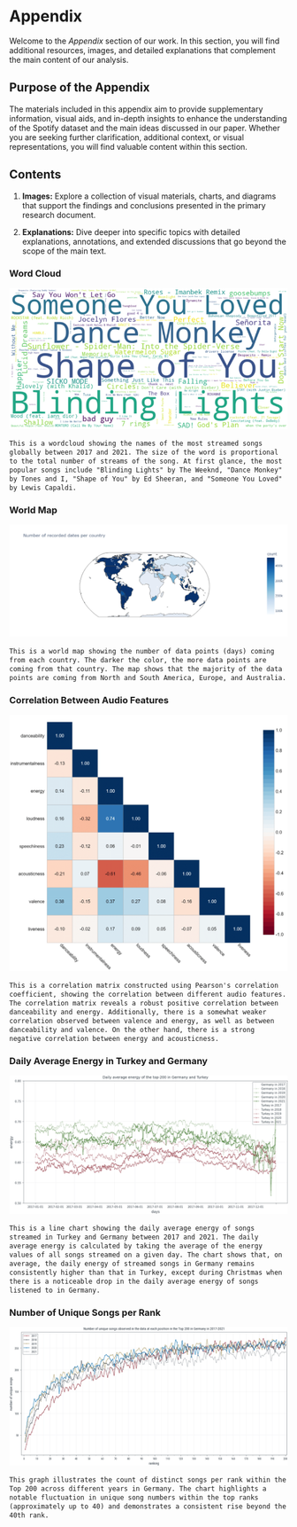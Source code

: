# Appendix

Welcome to the _Appendix_ section of our work. In this section, you will find additional resources, images, and detailed explanations that complement the main content of our analysis.

## Purpose of the Appendix

The materials included in this appendix aim to provide supplementary information, visual aids, and in-depth insights to enhance the understanding of the Spotify dataset and the main ideas discussed in our paper. Whether you are seeking further clarification, additional context, or visual representations, you will find valuable content within this section.

## Contents

1. **Images:** Explore a collection of visual materials, charts, and diagrams that support the findings and conclusions presented in the primary research document.

2. **Explanations:** Dive deeper into specific topics with detailed explanations, annotations, and extended discussions that go beyond the scope of the main text.


### Word Cloud

![wordcloud](
    wordcloud.png)

```
This is a wordcloud showing the names of the most streamed songs globally between 2017 and 2021. The size of the word is proportional to the total number of streams of the song. At first glance, the most popular songs include "Blinding Lights" by The Weeknd, "Dance Monkey" by Tones and I, "Shape of You" by Ed Sheeran, and "Someone You Loved" by Lewis Capaldi. 
```

### World Map

![worldmap](
    worldmap.png)

```
This is a world map showing the number of data points (days) coming from each country. The darker the color, the more data points are coming from that country. The map shows that the majority of the data points are coming from North and South America, Europe, and Australia. 
```


### Correlation Between Audio Features
![correlation_matrix](
    correlation_matrix.png)

```
This is a correlation matrix constructed using Pearson's correlation coefficient, showing the correlation between different audio features. The correlation matrix reveals a robust positive correlation between danceability and energy. Additionally, there is a somewhat weaker correlation observed between valence and energy, as well as between danceability and valence. On the other hand, there is a strong negative correlation between energy and acousticness.
```


### Daily Average Energy in Turkey and Germany
![daily_average_energy](
    daily_average_energy.png)

```
This is a line chart showing the daily average energy of songs streamed in Turkey and Germany between 2017 and 2021. The daily average energy is calculated by taking the average of the energy values of all songs streamed on a given day. The chart shows that, on average, the daily energy of streamed songs in Germany remains consistently higher than that in Turkey, except during Christmas when there is a noticeable drop in the daily average energy of songs listened to in Germany.
```


### Number of Unique Songs per Rank
![unique_songs_per_rank](
    unique_songs_per_rank.png)

```
This graph illustrates the count of distinct songs per rank within the Top 200 across different years in Germany. The chart highlights a notable fluctuation in unique song numbers within the top ranks (approximately up to 40) and demonstrates a consistent rise beyond the 40th rank.
```
